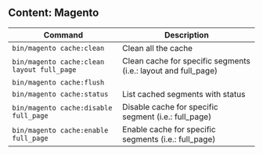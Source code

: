## Content: Magento


Command | Description
--- | --- 
`bin/magento cache:clean` | Clean all the cache
`bin/magento cache:clean layout full_page` | Clean cache for specific segments (i.e.: layout and full_page)
`bin/magento cache:flush` |
`bin/magento cache:status` | List cached segments with status
`bin/magento cache:disable full_page` | Disable cache for specific segment (i.e.: full_page)
`bin/magento cache:enable full_page` | Enable cache for specific segments (i.e.: full_page)
<!--stackedit_data:
eyJoaXN0b3J5IjpbNzIzMjE5NzU1LC0xNjIzMzk1NjEyXX0=
-->